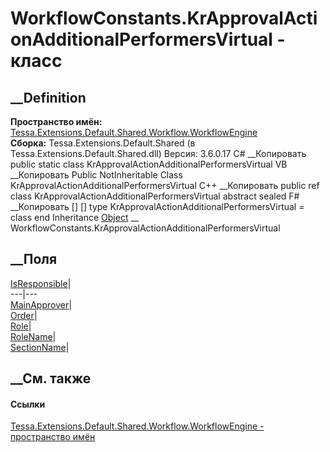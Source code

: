 # WorkflowConstants.KrApprovalActionAdditionalPerformersVirtual - класс
##  __Definition
 **Пространство имён:**
[Tessa.Extensions.Default.Shared.Workflow.WorkflowEngine](N_Tessa_Extensions_Default_Shared_Workflow_WorkflowEngine.htm)  
 **Сборка:** Tessa.Extensions.Default.Shared (в
Tessa.Extensions.Default.Shared.dll) Версия: 3.6.0.17
C# __Копировать
     public static class KrApprovalActionAdditionalPerformersVirtual
VB __Копировать
     Public NotInheritable Class KrApprovalActionAdditionalPerformersVirtual
C++ __Копировать
     public ref class KrApprovalActionAdditionalPerformersVirtual abstract sealed
F# __Копировать
     [<AbstractClassAttribute>]
    [<SealedAttribute>]
    type KrApprovalActionAdditionalPerformersVirtual = class end
Inheritance
    [Object](https://learn.microsoft.com/dotnet/api/system.object) __ WorkflowConstants.KrApprovalActionAdditionalPerformersVirtual
##  __Поля
[IsResponsible](F_Tessa_Extensions_Default_Shared_Workflow_WorkflowEngine_WorkflowConstants_KrApprovalActionAdditionalPerformersVirtual_IsResponsible.htm)|  
---|---  
[MainApprover](F_Tessa_Extensions_Default_Shared_Workflow_WorkflowEngine_WorkflowConstants_KrApprovalActionAdditionalPerformersVirtual_MainApprover.htm)|  
[Order](F_Tessa_Extensions_Default_Shared_Workflow_WorkflowEngine_WorkflowConstants_KrApprovalActionAdditionalPerformersVirtual_Order.htm)|  
[Role](F_Tessa_Extensions_Default_Shared_Workflow_WorkflowEngine_WorkflowConstants_KrApprovalActionAdditionalPerformersVirtual_Role.htm)|  
[RoleName](F_Tessa_Extensions_Default_Shared_Workflow_WorkflowEngine_WorkflowConstants_KrApprovalActionAdditionalPerformersVirtual_RoleName.htm)|  
[SectionName](F_Tessa_Extensions_Default_Shared_Workflow_WorkflowEngine_WorkflowConstants_KrApprovalActionAdditionalPerformersVirtual_SectionName.htm)|  
## __См. также
#### Ссылки
[Tessa.Extensions.Default.Shared.Workflow.WorkflowEngine - пространство
имён](N_Tessa_Extensions_Default_Shared_Workflow_WorkflowEngine.htm)
